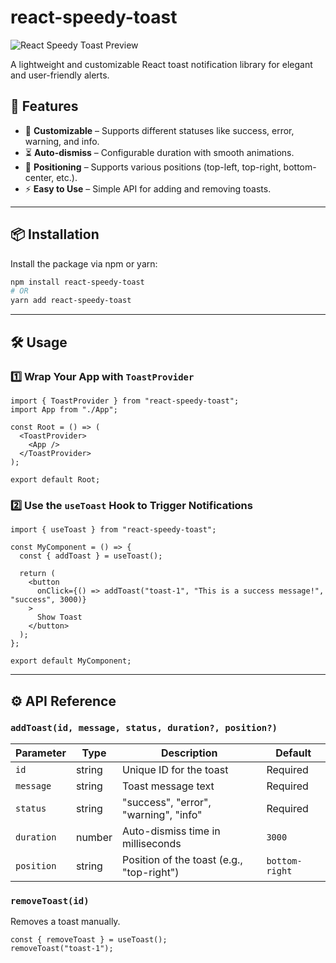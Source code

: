 # react-speedy-toast
![React Speedy Toast Preview](assets/toast-preview.png)

A lightweight and customizable React toast notification library for elegant and user-friendly alerts.

## 🚀 Features

- 🎨 **Customizable** – Supports different statuses like success, error, warning, and info.
- ⏳ **Auto-dismiss** – Configurable duration with smooth animations.
- 📌 **Positioning** – Supports various positions (top-left, top-right, bottom-center, etc.).
- ⚡ **Easy to Use** – Simple API for adding and removing toasts.

---

## 📦 Installation

Install the package via npm or yarn:

```sh
npm install react-speedy-toast
# OR
yarn add react-speedy-toast
```

---

## 🛠 Usage

### 1️⃣ Wrap Your App with `ToastProvider`

```tsx
import { ToastProvider } from "react-speedy-toast";
import App from "./App";

const Root = () => (
  <ToastProvider>
    <App />
  </ToastProvider>
);

export default Root;
```

### 2️⃣ Use the `useToast` Hook to Trigger Notifications

```tsx
import { useToast } from "react-speedy-toast";

const MyComponent = () => {
  const { addToast } = useToast();

  return (
    <button
      onClick={() => addToast("toast-1", "This is a success message!", "success", 3000)}
    >
      Show Toast
    </button>
  );
};

export default MyComponent;
```

---

## ⚙️ API Reference

### `addToast(id, message, status, duration?, position?)`

| Parameter  | Type   | Description                               | Default        |
| ---------- | ------ | ----------------------------------------- | -------------- |
| `id`       | string | Unique ID for the toast                   | Required       |
| `message`  | string | Toast message text                        | Required       |
| `status`   | string | "success", "error", "warning", "info"     | Required       |
| `duration` | number | Auto-dismiss time in milliseconds         | `3000`         |
| `position` | string | Position of the toast (e.g., "top-right") | `bottom-right` |

### `removeToast(id)`

Removes a toast manually.

```tsx
const { removeToast } = useToast();
removeToast("toast-1");
```

